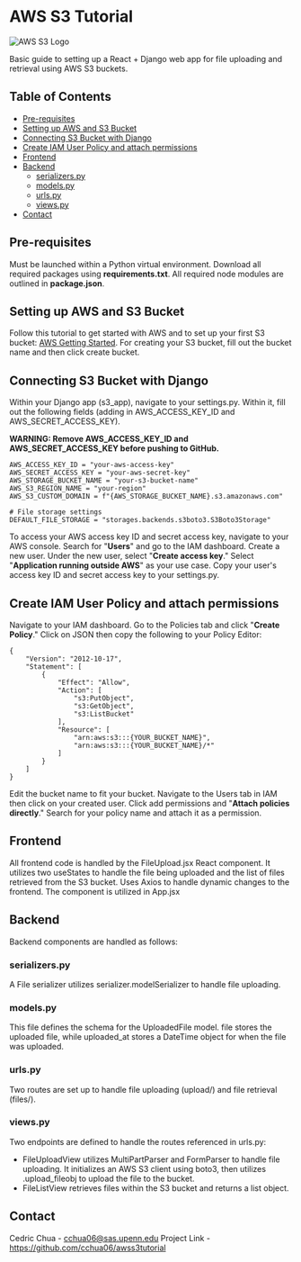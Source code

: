 # AWS S3 Tutorial

![AWS S3 Logo](https://miro.medium.com/v2/resize:fit:640/1*B9CIOrxdROHvtdmouQA1_A.png)

Basic guide to setting up a React + Django web app for file uploading and retrieval using AWS S3 buckets.

## Table of Contents
- [Pre-requisites](#pre-requisites)
- [Setting up AWS and S3 Bucket](#setting-up-aws-and-s3-bucket)
- [Connecting S3 Bucket with Django](#connecting-s3-bucket-with-django)
- [Create IAM User Policy and attach permissions](#create-iam-user-policy-and-attach-permissions)
- [Frontend](#frontend)
- [Backend](#backend)
  - [serializers.py](#serializerspy)
  - [models.py](#modelspy)
  - [urls.py](#urlspy)
  - [views.py](#viewspy)
- [Contact](#contact)

## Pre-requisites

Must be launched within a Python virtual environment. Download all required packages using **requirements.txt**. All required node modules are outlined in **package.json**.


## Setting up AWS and S3 Bucket

Follow this tutorial to get started with AWS and to set up your first S3 bucket: [AWS Getting Started](https://docs.aws.amazon.com/AmazonS3/latest/userguide/GetStartedWithS3.html). For creating your S3 bucket, fill out the bucket name and then click create bucket.

## Connecting S3 Bucket with Django

Within your Django app (s3_app), navigate to your settings.py. Within it, fill out the following fields (adding in AWS_ACCESS_KEY_ID and AWS_SECRET_ACCESS_KEY).

**WARNING: Remove AWS_ACCESS_KEY_ID and AWS_SECRET_ACCESS_KEY before pushing to GitHub.**

```
AWS_ACCESS_KEY_ID = "your-aws-access-key"
AWS_SECRET_ACCESS_KEY = "your-aws-secret-key"
AWS_STORAGE_BUCKET_NAME = "your-s3-bucket-name"
AWS_S3_REGION_NAME = "your-region"
AWS_S3_CUSTOM_DOMAIN = f"{AWS_STORAGE_BUCKET_NAME}.s3.amazonaws.com"

# File storage settings
DEFAULT_FILE_STORAGE = "storages.backends.s3boto3.S3Boto3Storage"
```

To access your AWS access key ID and secret access key, navigate to your AWS console. Search for "**Users**" and go to the IAM dashboard. Create a new user. Under the new user, select "**Create access key**." Select "**Application running outside AWS**" as your use case. Copy your user's access key ID and secret access key to your settings.py.

## Create IAM User Policy and attach permissions

Navigate to your IAM dashboard. Go to the Policies tab and click "**Create Policy**." Click on JSON then copy the following to your Policy Editor:

```
{
    "Version": "2012-10-17",
    "Statement": [
        {
            "Effect": "Allow",
            "Action": [
                "s3:PutObject",
                "s3:GetObject",
                "s3:ListBucket"
            ],
            "Resource": [
                "arn:aws:s3:::{YOUR_BUCKET_NAME}",
                "arn:aws:s3:::{YOUR_BUCKET_NAME}/*"
            ]
        }
    ]
}
```

Edit the bucket name to fit your bucket. Navigate to the Users tab in IAM then click on your created user. Click add permissions and "**Attach policies directly**." Search for your policy name and attach it as a permission.

## Frontend

All frontend code is handled by the FileUpload.jsx React component. It utilizes two useStates to handle the file being uploaded and the list of files retrieved from the S3 bucket. Uses Axios to handle dynamic changes to the frontend. The component is utilized in App.jsx

## Backend

Backend components are handled as follows:

### serializers.py

A File serializer utilizes serializer.modelSerializer to handle file uploading.

### models.py

This file defines the schema for the UploadedFile model. file stores the uploaded file, while uploaded_at stores a DateTime object for when the file was uploaded.

### urls.py

Two routes are set up to handle file uploading (upload/) and file retrieval (files/).

### views.py

Two endpoints are defined to handle the routes referenced in urls.py:

- FileUploadView utilizes MultiPartParser and FormParser to handle file uploading. It initializes an AWS S3 client using boto3, then utilizes .upload_fileobj to upload the file to the bucket.
- FileListView retrieves files within the S3 bucket and returns a list object.

## Contact

Cedric Chua - cchua06@sas.upenn.edu
Project Link - https://github.com/cchua06/awss3tutorial
